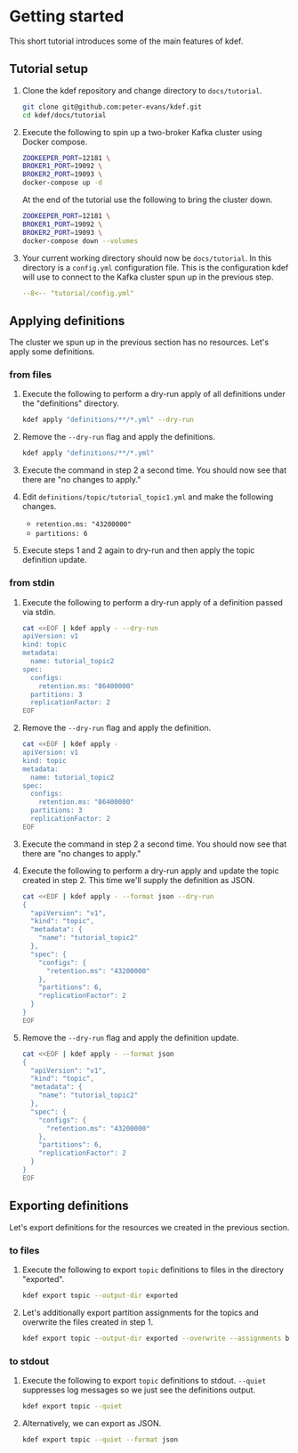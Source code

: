 # Getting started

This short tutorial introduces some of the main features of kdef.

## Tutorial setup

1. Clone the kdef repository and change directory to `docs/tutorial`.

    ```sh
    git clone git@github.com:peter-evans/kdef.git
    cd kdef/docs/tutorial
    ```

2. Execute the following to spin up a two-broker Kafka cluster using Docker compose.

    ```sh
    ZOOKEEPER_PORT=12181 \
    BROKER1_PORT=19092 \
    BROKER2_PORT=19093 \
    docker-compose up -d
    ```

    At the end of the tutorial use the following to bring the cluster down.
    ```sh
    ZOOKEEPER_PORT=12181 \
    BROKER1_PORT=19092 \
    BROKER2_PORT=19093 \
    docker-compose down --volumes
    ```

3. Your current working directory should now be `docs/tutorial`.
    In this directory is a `config.yml` configuration file.
    This is the configuration kdef will use to connect to the Kafka cluster spun up in the previous step.

    ```yml
    --8<-- "tutorial/config.yml"
    ```

## Applying definitions

The cluster we spun up in the previous section has no resources. Let's apply some definitions.

### from files

1. Execute the following to perform a dry-run apply of all definitions under the "definitions" directory.

    ```sh
    kdef apply "definitions/**/*.yml" --dry-run
    ```

2. Remove the `--dry-run` flag and apply the definitions.

    ```sh
    kdef apply "definitions/**/*.yml"
    ```

3. Execute the command in step 2 a second time. You should now see that there are "no changes to apply."

4. Edit `definitions/topic/tutorial_topic1.yml` and make the following changes.

    - `retention.ms: "43200000"`
    - `partitions: 6`

5. Execute steps 1 and 2 again to dry-run and then apply the topic definition update.

### from stdin

1. Execute the following to perform a dry-run apply of a definition passed via stdin.

    ```sh
    cat <<EOF | kdef apply - --dry-run
    apiVersion: v1
    kind: topic
    metadata:
      name: tutorial_topic2
    spec:
      configs:
        retention.ms: "86400000"
      partitions: 3
      replicationFactor: 2
    EOF
    ```

2. Remove the `--dry-run` flag and apply the definition.

    ```sh
    cat <<EOF | kdef apply -
    apiVersion: v1
    kind: topic
    metadata:
      name: tutorial_topic2
    spec:
      configs:
        retention.ms: "86400000"
      partitions: 3
      replicationFactor: 2
    EOF
    ```

3. Execute the command in step 2 a second time. You should now see that there are "no changes to apply."

4. Execute the following to perform a dry-run apply and update the topic created in step 2.
    This time we'll supply the definition as JSON.

    ```sh
    cat <<EOF | kdef apply - --format json --dry-run
    {
      "apiVersion": "v1",
      "kind": "topic",
      "metadata": {
        "name": "tutorial_topic2"
      },
      "spec": {
        "configs": {
          "retention.ms": "43200000"
        },
        "partitions": 6,
        "replicationFactor": 2
      }
    }
    EOF
    ```

5. Remove the `--dry-run` flag and apply the definition update.

    ```sh
    cat <<EOF | kdef apply - --format json
    {
      "apiVersion": "v1",
      "kind": "topic",
      "metadata": {
        "name": "tutorial_topic2"
      },
      "spec": {
        "configs": {
          "retention.ms": "43200000"
        },
        "partitions": 6,
        "replicationFactor": 2
      }
    }
    EOF
    ```

## Exporting definitions

Let's export definitions for the resources we created in the previous section.

### to files

1. Execute the following to export `topic` definitions to files in the directory "exported".

    ```sh
    kdef export topic --output-dir exported
    ```

2. Let's additionally export partition assignments for the topics and overwrite the files created in step 1.

    ```sh
    kdef export topic --output-dir exported --overwrite --assignments broker
    ```

### to stdout

1. Execute the following to export `topic` definitions to stdout.
    `--quiet` suppresses log messages so we just see the definitions output.

    ```sh
    kdef export topic --quiet
    ```

2. Alternatively, we can export as JSON.

    ```sh
    kdef export topic --quiet --format json
    ```
